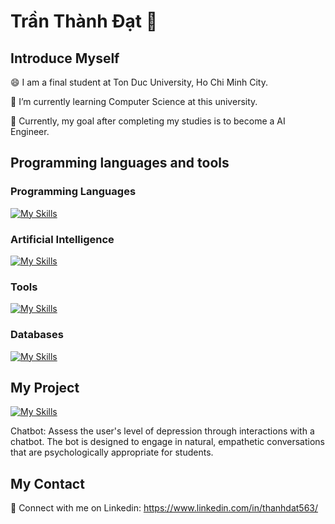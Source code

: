 # Trần Thành Đạt 👋
## Introduce Myself
😄 I am a final student at Ton Duc University, Ho Chi Minh City. 

🌱 I’m currently learning Computer Science at this university. 

🔭 Currently, my goal after completing my studies is to become a AI Engineer.

## Programming languages and tools
### Programming Languages
[![My Skills](https://skillicons.dev/icons?i=java,py,react)](https://skillicons.dev)
### Artificial Intelligence
[![My Skills](https://skillicons.dev/icons?i=tensorflow,sklearn,pytorch,opencv )](https://skillicons.dev)
### Tools
[![My Skills](https://skillicons.dev/icons?i=vscode,github,gitlab)](https://skillicons.dev)
### Databases
[![My Skills](https://skillicons.dev/icons?i=supabase,postgres,mongodb  )](https://skillicons.dev)
## My Project
[![My Skills](https://skillicons.dev/icons?i=bots  )](https://skillicons.dev) 

Chatbot: Assess the user's level of depression through interactions with a chatbot. The bot is designed to engage in natural, empathetic conversations that are psychologically appropriate for students.
## My Contact
💬 Connect with me on Linkedin: 
https://www.linkedin.com/in/thanhdat563/


<!--
**TThanhhDatt/TThanhhDatt** is a ✨ _special_ ✨ repository because its `README.md` (this file) appears on your GitHub profile.

Here are some ideas to get you started:

- 🔭 I’m currently working on ...
- 🌱 I’m currently learning ...
- 👯 I’m looking to collaborate on ...
- 🤔 I’m looking for help with ...
- 💬 Ask me about ...
- 📫 How to reach me: ...
- 😄 Pronouns: ...
- ⚡ Fun fact: ...
-->
